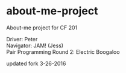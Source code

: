 # about-me-project
About-me project for CF 201

Driver: Peter  
Navigator: JAM! (Jess)  
Pair Programming Round 2: Electric Boogaloo  

updated fork 3-26-2016  
